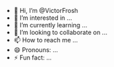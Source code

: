 - 👋 Hi, I’m @VictorFrosh
- 👀 I’m interested in ...
- 🌱 I’m currently learning ...
- 💞️ I’m looking to collaborate on ...
- 📫 How to reach me ...
- 😄 Pronouns: ...
- ⚡ Fun fact: ...

<!---
VictorFrosh/VictorFrosh is a ✨ special ✨ repository because its `README.md` (this file) appears on your GitHub profile.
You can click the Preview link to take a look at your changes.
--->
